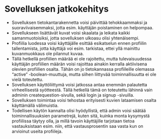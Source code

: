 # Sovelluksen jatkokehitys
- Sovelluksen tietokantarakennetta voisi päivittää tehokkaammaksi ja suoraviivaisemmaksi, jotta esim. käyttäjän poistaminen on helpompaa.
- Sovellukseen lisättävät kuvat voisi skaalata ja leikata kaikki samanmuotoisiksi, jotta sovelluksen ulkoasu olisi yhtenäisempi.
- Profiilia luodessa voisi käyttäjälle esittää esikatselun ennen profiilin tallentamista, jotta käyttäjä voi esim. tarkistaa, ettei yllä mainittu kuvanmuokkaus ole pilannut kuvaa.
- Tällä hetkellä profiilien määrää ei ole rajoitettu, mutta tulevaisuudessa käyttäjän profiilien määrän voisi rajoittaa ainakin kerralla aktiivisena olevien profiilien osalta. Tähän on jo tietokannassa profiileille olemassa “active” -boolean-muuttuja, mutta siihen liittyvää toiminnallisuutta ei ole vielä toteutettu.
- Sovelluksen käyttöliittymä voisi jatkossa antaa enemmän palautetta virheellisestä syötteestä. Tällä hetkellä tämä on toteutettu lähinnä vain adminin createquestion-sivulla, sekä login ja signup -sivuilla.
- Sovelluksen toimintaa voisi tehostaa erityisesti kuvien lataamisen osalta käyttämällä välimuistia.
- Todellisen käytön kannalta olisi hyödyllistä, että admin voisi säätää toiminnallisuuksien parametrejä, kuten sitä, kuinka monta kysymystä profiilissa täytyy olla, ja millä tavoin käyttäjille tarjotaan tietoa vastauksistaan esim. niin, että vastausprosentin saa vasta kun on arvioinut useita profiileja.
